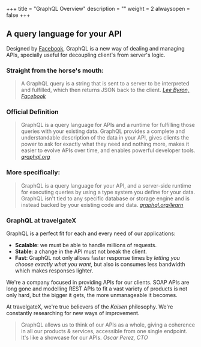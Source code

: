 +++
title = "GraphQL Overview"
description = ""
weight = 2
alwaysopen = false
+++

## A query language for your API

Designed by [Facebook](https://code.facebook.com/posts/1691455094417024/graphql-a-data-query-language/?utm_source=docs.travelgatex.com), GraphQL is a new way of dealing and managing APIs, specially useful for decoupling client's from server's logic.

### Straight from the horse's mouth:

>A GraphQL query is a string that is sent to a server to be interpreted and fulfilled, which then returns JSON back to the client. <cite>[Lee Byron, Facebook](https://code.facebook.com/posts/1691455094417024/graphql-a-data-query-language/?utm_source=docs.travelgatex.com)</cite>

### Official Definition

>GraphQL is a query language for APIs and a runtime for fulfilling those queries with your existing data. GraphQL provides a complete and understandable description of the data in your API, gives clients the power to ask for exactly what they need and nothing more, makes it easier to evolve APIs over time, and enables powerful developer tools. <cite>[graphql.org](http://graphql.org/?utm_source=docs.travelgatex.com)</cite>

### More specifically:

>GraphQL is a query language for your API, and a server-side runtime for executing queries by using a type system you define for your data. GraphQL isn't tied to any specific database or storage engine and is instead backed by your existing code and data. <cite>[graphql.org/learn](http://graphql.org/learn?utm_source=docs.travelgatex.com)</cite>

### GraphQL at travelgateX

GraphQL is a perfect fit for each and every need of our applications:

- **Scalable**: we must be able to handle millions of requests.
- **Stable**: a change in the API must not break the client.
- **Fast**: GraphQL not only allows faster response times by *letting you choose exactly what you want*, but also is consumes less bandwidth which makes responses lighter.
 
We're a company focused in providing APIs for our clients. SOAP APIs are long gone and modelling REST APIs to fit a vast variety of products is not only hard, but the bigger it gets, the more unmanageable it becomes.

At travelgateX, we're true believers of the *Kaisen* philosophy. We're constantly researching for new ways of improvement.

>GraphQL allows us to think of our APIs as a whole, giving a coherence in all our products & services, accessible from one single endpoint. It's like a showcase for our APIs.
><cite>Oscar Perez, CTO</cite>



